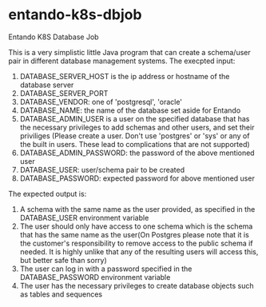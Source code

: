 # entando-k8s-dbjob
Entando K8S Database Job

This is a very simplistic little Java program that can create a schema/user pair in different database management systems.
The execpted input:
1. DATABASE_SERVER_HOST is the ip address or hostname of the database server
2. DATABASE_SERVER_PORT
3. DATABASE_VENDOR: one of 'postgresql', 'oracle'
4. DATABASE_NAME: the name of the database set aside for Entando
5. DATABASE_ADMIN_USER is a user on the specified database that has the necessary privileges to add schemas and other users, and set their priviliges
  (Please create a user. Don't use 'postgres' or 'sys' or any of the built in users. These lead to complications that are not supported)
6. DATABASE_ADMIN_PASSWORD: the password of the above mentioned user
7. DATABASE_USER: user/schema pair to be created
8. DATABASE_PASSWORD: expected password for above mentioned user

The expected output is:
1. A schema with the same name as the user provided, as specified in the DATABASE_USER environment variable
2. The user should only have access to one schema which is the schema that has the same name as the user(On Postgres please note that it is the customer's responsibility to remove access to the public schema if needed. It is highly unlike that any of the resulting users will access this, but better safe than sorry)
3. The user can log in with a password specified in the DATABASE_PASSWORD environment variable
4. The user has the necessary privileges to create database objects such as tables and sequences

